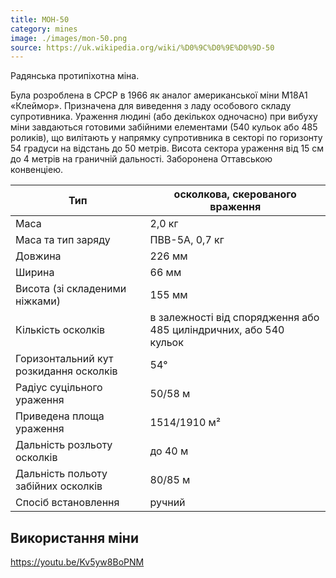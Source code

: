 ```yaml
---
title: МОН-50
category: mines
image: ./images/mon-50.png
source: https://uk.wikipedia.org/wiki/%D0%9C%D0%9E%D0%9D-50
---
```


Радянська протипіхотна міна.

Була розроблена в СРСР в 1966 як аналог американської міни M18А1 «Клеймор». Призначена для виведення з ладу особового складу супротивника. Ураження людині (або декількох одночасно) при вибуху міни завдаються готовими забійними елементами (540 кульок або 485 роликів), що вилітають у напрямку супротивника в секторі по горизонту 54 градуси на відстань до 50 метрів. Висота сектора ураження від 15 см до 4 метрів на граничній дальності. Заборонена Оттавською конвенціею.

Тип | осколкова, скерованого враження
------|------
Маса | 2,0 кг
Маса та тип заряду | ПВВ-5А, 0,7 кг
Довжина | 226 мм
Ширина | 66 мм
Висота (зі складеними ніжками) | 155 мм
Кількість осколків | в залежності від спорядження або 485 циліндричних, або 540 кульок
Горизонтальний кут розкидання осколків |  54°
Радіус суцільного ураження | 50/58 м
Приведена площа ураження | 1514/1910 м²
Дальність розльоту осколків | до 40 м
Дальність польоту забійних осколків | 80/85 м
Спосіб встановлення | ручний

## Використання міни

https://youtu.be/Kv5yw8BoPNM
